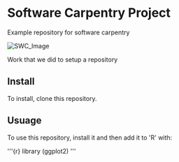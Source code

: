 # Software Carpentry Project


Example repository for software carpentry

![SWC_Image](https://potterzot.com/2019-09-25-unm/assets/img/swc-icon-blue.svg)


Work that we did to setup a repository

## Install

To install, clone this repository.

## Usuage
To use this repository, install it and then add it to 'R' with:

'''{r} 
library (ggplot2)
'''
